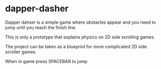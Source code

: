 # dapper-dasher

Dapper dahser is a simple game where obstacles appear and you need to jump until you reach the finish line. 

This is only a prototype that explains physics on 2D side scrolling games. 

The project can be taken as a blueprint for more complicated 2D side scroller games. 

When in game press SPACEBAR to jump
